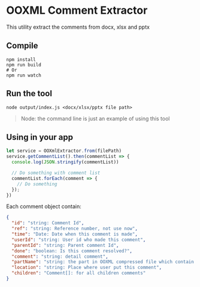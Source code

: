 # OOXML Comment Extractor

This utility extract the comments from docx, xlsx and pptx

## Compile

```shell
npm install
npm run build
# Or
npm run watch
```

## Run the tool

```shell
node output/index.js <docx/xlsx/pptx file path>
```

> Node: the command line is just an example of using this tool

## Using in your app

  ```js
  let service = OOXmlExtractor.from(filePath)
  service.getCommentList().then(commentList => {
    console.log(JSON.stringify(commentList))

    // Do something with comment list
    commentList.forEach(comment => {
      // Do something
    });
  })
  ```
Each comment object contain:
  ```json
  {
    "id": "string: Comment Id",
    "ref": "string: Reference number, not use now",
    "time": "Date: Date when this comment is made",
    "userId": "string: User id who made this comment",
    "parentId": "string: Parent comment Id",
    "done": "boolean: Is this comment resolved?",
    "comment": "string: detail comment",
    "partName": "string: the part in OOXML compressed file which contain this comment",
    "location": "string: Place where user put this comment",
    "children": "Comment[]: for all children comments"
  }
  ```